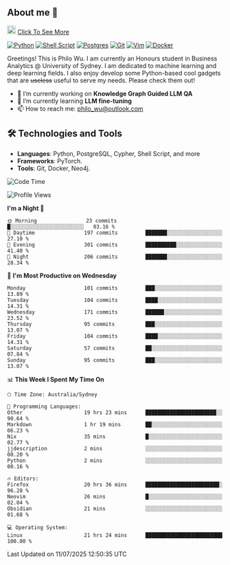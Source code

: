 ## About me 🤗

<a href="#"><img src="https://media.giphy.com/media/hvRJCLFzcasrR4ia7z/giphy.gif" width="20px" height="20px"></a> [Click To See More](https://codeboyphilo.github.io)

[![Python](https://img.shields.io/badge/python-3670A0?style=for-the-badge&logo=python&logoColor=ffdd54)](#)
[![Shell Script](https://img.shields.io/badge/shell_script-%23121011.svg?style=for-the-badge&logo=gnu-bash&logoColor=white)](#)
[![Postgres](https://img.shields.io/badge/postgres-%23316192.svg?style=for-the-badge&logo=postgresql&logoColor=white)](#)
[![Git](https://img.shields.io/badge/git-%23F05033.svg?style=for-the-badge&logo=git&logoColor=white)](#)
[![Vim](https://img.shields.io/badge/VIM-%2311AB00.svg?style=for-the-badge&logo=vim&logoColor=white)](#)
[![Docker](https://img.shields.io/badge/docker-%230db7ed.svg?style=for-the-badge&logo=docker&logoColor=white)](#)

Greetings! This is Philo Wu. I am currently an Honours student in Business Analytics \@ University of Sydney. I am dedicated to machine learning and deep learning fields. I also enjoy develop some Python-based cool gadgets that are ~~useless~~ useful to serve my needs. Please check them out!

- 🔭 I’m currently working on **Knowledge Graph Guided LLM QA**
- 🌱 I’m currently learning **LLM fine-tuning**
- 📫 How to reach me: philo_wu@outlook.com

## 🛠 Technologies and Tools
- **Languages**: Python, PostgreSQL, Cypher, Shell Script, and more
- **Frameworks**: PyTorch.
- **Tools**: Git, Docker, Neo4j.

<!--START_SECTION:waka-->
![Code Time](http://img.shields.io/badge/Code%20Time-869%20hrs%2050%20mins-blue)

![Profile Views](http://img.shields.io/badge/Profile%20Views-1-blue)

**I'm a Night 🦉** 

```text
🌞 Morning                23 commits          █░░░░░░░░░░░░░░░░░░░░░░░░   03.16 % 
🌆 Daytime                197 commits         ███████░░░░░░░░░░░░░░░░░░   27.10 % 
🌃 Evening                301 commits         ██████████░░░░░░░░░░░░░░░   41.40 % 
🌙 Night                  206 commits         ███████░░░░░░░░░░░░░░░░░░   28.34 % 
```
📅 **I'm Most Productive on Wednesday** 

```text
Monday                   101 commits         ███░░░░░░░░░░░░░░░░░░░░░░   13.89 % 
Tuesday                  104 commits         ████░░░░░░░░░░░░░░░░░░░░░   14.31 % 
Wednesday                171 commits         ██████░░░░░░░░░░░░░░░░░░░   23.52 % 
Thursday                 95 commits          ███░░░░░░░░░░░░░░░░░░░░░░   13.07 % 
Friday                   104 commits         ████░░░░░░░░░░░░░░░░░░░░░   14.31 % 
Saturday                 57 commits          ██░░░░░░░░░░░░░░░░░░░░░░░   07.84 % 
Sunday                   95 commits          ███░░░░░░░░░░░░░░░░░░░░░░   13.07 % 
```


📊 **This Week I Spent My Time On** 

```text
🕑︎ Time Zone: Australia/Sydney

💬 Programming Languages: 
Other                    19 hrs 23 mins      ███████████████████████░░   90.64 % 
Markdown                 1 hr 19 mins        ██░░░░░░░░░░░░░░░░░░░░░░░   06.23 % 
Nix                      35 mins             █░░░░░░░░░░░░░░░░░░░░░░░░   02.77 % 
jjdescription            2 mins              ░░░░░░░░░░░░░░░░░░░░░░░░░   00.20 % 
Python                   2 mins              ░░░░░░░░░░░░░░░░░░░░░░░░░   00.16 % 

🔥 Editors: 
Firefox                  20 hrs 36 mins      ████████████████████████░   96.28 % 
Neovim                   26 mins             █░░░░░░░░░░░░░░░░░░░░░░░░   02.04 % 
Obsidian                 21 mins             ░░░░░░░░░░░░░░░░░░░░░░░░░   01.68 % 

💻 Operating System: 
Linux                    21 hrs 24 mins      █████████████████████████   100.00 % 
```


 Last Updated on 11/07/2025 12:50:35 UTC
<!--END_SECTION:waka-->
